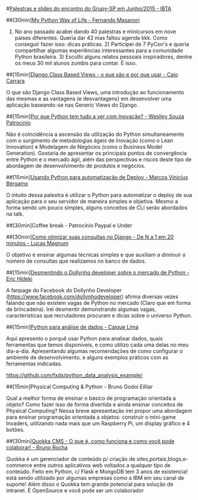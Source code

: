 #[Palestras e slides do encontro do Grupy-SP em Junho/2015 - IBTA](http://www.meetup.com/pt/Grupy-SP/events/222731535/)

##[30min][My Python Way of Life - Fernando Masanori](http://pt.slideshare.net/fmasanori/import-community)

1) No ano passado acabei dando 40 palestras e minicursos em nove países diferentes. Queria dar 42 mas faltou agenda kkk. Como conseguir fazer isso: dicas práticas. 2) Participei de 7 PyCon's e queria compartilhar algumas experiências interessantes para a comunidade Python brasileira. 3) Escolhi alguns relatos pessoais inspiradores, dentre os meus 30 mil alunos zumbis para contar. É isso.

##[15min][Django Class Based Views - o que são e por que usar - Caio Carrara](https://speakerdeck.com/cacarrara/django-class-based-views)

O que são Django Class Based Views, uma introdução ao funcionamento das mesmas e as vantagens (e desvantagens) em desenvolver uma aplicação baseando-se nas Generic Views do Django.

##[15min][Por que Python tem tudo a ver com Inovação? - Weslley Souza Patrocinio](http://pt.slideshare.net/wespatrocinio)

Não é coincidência a ascensão da utilização do Python simultaneamente com o surgimento de metodologias ágeis de Inovação (como o Lean Innovation) e Modelagem de Negócios (como o Business Model Generation). Gostaria de apresentar os principais pontos de convergência entre Python e o mercado ágil, além das perspectivas e riscos deste tipo de abordagem de desenvolvimento de produtos e negócios.

##[15min][Usando Python para automatização de Deploy - Marcos Vinicius Bérgamo](http://slides.com/marcosbergamo/just-deploy#/)

O intuito dessa palestra é utilizar o Python para automatizar o deploy de sua aplicação para o seu servidor de maneira simples e objetiva. Mesmo a forma sendo um pouco simples, alguns conceitos de CLI serão abordados na talk.

##[30min]Coffee break - Patrocínio Paypal e Under

##[30min][Como otimizar suas consultas no Django - De N a 1 em 20 minutos - Lucas Magnum](https://docs.google.com/presentation/d/1SV27J8rFfORxE_JrU5NPahfqDJk6y87MuQUeKVTA0Gw/edit#slide=id.g313c9d896_0_91)

O objetivo é ensinar algumas técnicas simples e que auxiliam a diminuir o número de consultas que realizamos no banco de dados.

##[15min][Desmentindo o Dollynho developer sobre o mercado de Python - Eric Hideki](http://slides.com/erichideki/desmentindo-o-dollynho-developer-sobre-o-mercado-de-python)

A fanpage do Facebook do Dollynho Developer (https://www.facebook.com/dollynhodeveloper) afirma diversas vezes falando que não existem vagas de Python no mercado (Claro que em forma de brincadeira). Irei desmentir demonstrando algumas vagas, características que recrutadores procuram e dicas sobre o universo Python.

##[15min][Python para análise de dados - Caique Lima](http://pt.slideshare.net/CaiqueLima4)

Aqui apresento o porquê usar Python para analisar dados, quais ferramentas que temos disponíveis, e como utilizo cada uma delas no meu dia-a-dia. Apresentando algumas recomendações de como configurar o ambiente de desenvolvimento, e alguns exemplos práticos com as ferramentas indicadas.

https://github.com/fxdx/python_data_analysis_example/

##[15min]Physical Computing & Python - Bruno Godoi Eilliar

Qual a melhor forma de ensinar o básico de programação orientada a objeto? Como fazer isso de forma divertida e ainda ensinar conceitos de Physical Computing? Nessa breve apresentação irei propor uma abordagem para ensinar programação orientada a objetos: construir o mini-game Invaders, utilizando nada mais que um Raspberry Pi, um display gráfico e 4 botões.

##[30min][Quokka CMS - O que é, como funciona e como você pode colaborar! - Bruno Rocha](http://www.slideshare.net/rochacbruno/quokka-cms-content-management-with-flask-and-mongo-tdc2014)

Quokka é um gerenciador de conteúdo p/ criação de sites,portais,blogs,e-commerce entre outros aplicativos web voltados a qualquer tipo de conteúdo. Feito em Python, c/ Flask e MongoDB tem 3 anos de existencia! está sendo utilizado por algumas empresas como a IBM em seu canal de suporte! Além disso o Quokka tem grande potencial para solução de intranet. É OpenSource e você pode ser um colaborador


